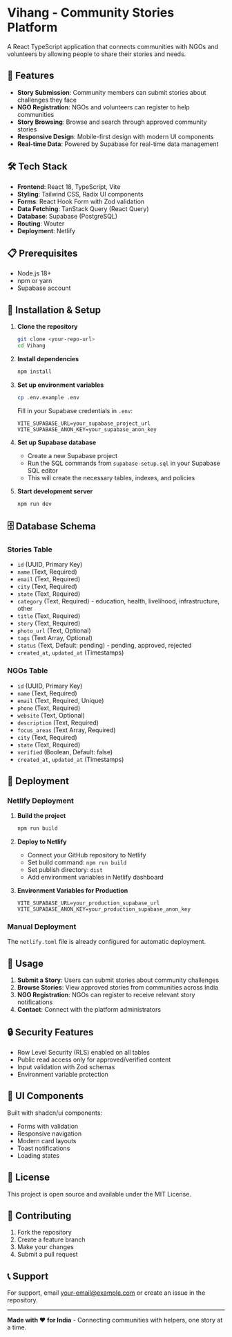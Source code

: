 # Vihang - Community Stories Platform

A React TypeScript application that connects communities with NGOs and volunteers by allowing people to share their stories and needs.

## 🚀 Features

- **Story Submission**: Community members can submit stories about challenges they face
- **NGO Registration**: NGOs and volunteers can register to help communities
- **Story Browsing**: Browse and search through approved community stories
- **Responsive Design**: Mobile-first design with modern UI components
- **Real-time Data**: Powered by Supabase for real-time data management

## 🛠 Tech Stack

- **Frontend**: React 18, TypeScript, Vite
- **Styling**: Tailwind CSS, Radix UI components
- **Forms**: React Hook Form with Zod validation
- **Data Fetching**: TanStack Query (React Query)
- **Database**: Supabase (PostgreSQL)
- **Routing**: Wouter
- **Deployment**: Netlify

## 📋 Prerequisites

- Node.js 18+ 
- npm or yarn
- Supabase account

## 🔧 Installation & Setup

1. **Clone the repository**
   ```bash
   git clone <your-repo-url>
   cd Vihang
   ```

2. **Install dependencies**
   ```bash
   npm install
   ```

3. **Set up environment variables**
   ```bash
   cp .env.example .env
   ```
   
   Fill in your Supabase credentials in `.env`:
   ```
   VITE_SUPABASE_URL=your_supabase_project_url
   VITE_SUPABASE_ANON_KEY=your_supabase_anon_key
   ```

4. **Set up Supabase database**
   - Create a new Supabase project
   - Run the SQL commands from `supabase-setup.sql` in your Supabase SQL editor
   - This will create the necessary tables, indexes, and policies

5. **Start development server**
   ```bash
   npm run dev
   ```

## 🗄️ Database Schema

### Stories Table
- `id` (UUID, Primary Key)
- `name` (Text, Required)
- `email` (Text, Required)
- `city` (Text, Required)
- `state` (Text, Required)
- `category` (Text, Required) - education, health, livelihood, infrastructure, other
- `title` (Text, Required)
- `story` (Text, Required)
- `photo_url` (Text, Optional)
- `tags` (Text Array, Optional)
- `status` (Text, Default: pending) - pending, approved, rejected
- `created_at`, `updated_at` (Timestamps)

### NGOs Table
- `id` (UUID, Primary Key)
- `name` (Text, Required)
- `email` (Text, Required, Unique)
- `phone` (Text, Required)
- `website` (Text, Optional)
- `description` (Text, Required)
- `focus_areas` (Text Array, Required)
- `city` (Text, Required)
- `state` (Text, Required)
- `verified` (Boolean, Default: false)
- `created_at`, `updated_at` (Timestamps)

## 🚀 Deployment

### Netlify Deployment

1. **Build the project**
   ```bash
   npm run build
   ```

2. **Deploy to Netlify**
   - Connect your GitHub repository to Netlify
   - Set build command: `npm run build`
   - Set publish directory: `dist`
   - Add environment variables in Netlify dashboard

3. **Environment Variables for Production**
   ```
   VITE_SUPABASE_URL=your_production_supabase_url
   VITE_SUPABASE_ANON_KEY=your_production_supabase_anon_key
   ```

### Manual Deployment
The `netlify.toml` file is already configured for automatic deployment.

## 📱 Usage

1. **Submit a Story**: Users can submit stories about community challenges
2. **Browse Stories**: View approved stories from communities across India
3. **NGO Registration**: NGOs can register to receive relevant story notifications
4. **Contact**: Connect with the platform administrators

## 🔒 Security Features

- Row Level Security (RLS) enabled on all tables
- Public read access only for approved/verified content
- Input validation with Zod schemas
- Environment variable protection

## 🎨 UI Components

Built with shadcn/ui components:
- Forms with validation
- Responsive navigation
- Modern card layouts
- Toast notifications
- Loading states

## 📄 License

This project is open source and available under the MIT License.

## 🤝 Contributing

1. Fork the repository
2. Create a feature branch
3. Make your changes
4. Submit a pull request

## 📞 Support

For support, email your-email@example.com or create an issue in the repository.

---

**Made with ❤️ for India** - Connecting communities with helpers, one story at a time.